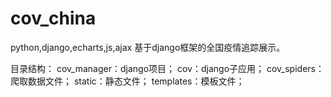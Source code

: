 # cov_china
python,django,echarts,js,ajax
基于django框架的全国疫情追踪展示。

目录结构：
cov_manager：django项目；
cov：django子应用；
cov_spiders：爬取数据文件；
static：静态文件；
templates：模板文件；

